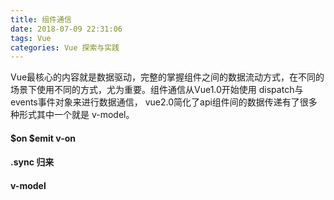 ```yaml
---
title: 组件通信
date: 2018-07-09 22:31:06
tags: Vue
categories: Vue 探索与实践
---
```


Vue最核心的内容就是数据驱动，完整的掌握组件之间的数据流动方式，在不同的场景下使用不同的方式，尤为重要。组件通信从Vue1.0开始使用 dispatch与events事件对象来进行数据通信， vue2.0简化了api组件间的数据传递有了很多种形式其中一个就是 v-model。

#### $on $emit v-on

#### .sync 归来

#### v-model

